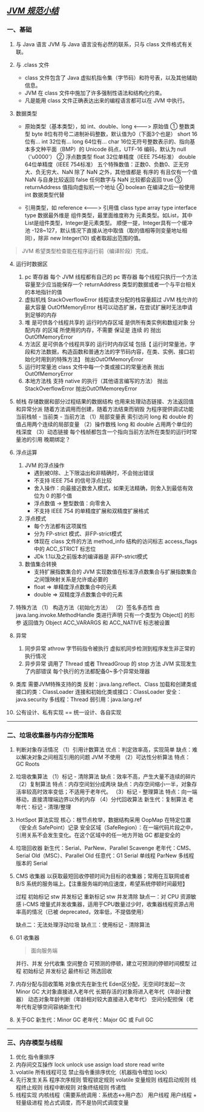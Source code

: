 ## [***JVM 规范小结***](https://yq.aliyun.com/articles/619813?utm_content=m_1000008975)


### 一、基础

1. 与 Java 语言
   JVM 与 Java 语言没有必然的联系，只与 class 文件格式有关联。

2. 与 .class 文件
   - class 文件包含了 Java 虚拟机指令集（字节码）和符号表，以及其他辅助信息。
   - JVM 在 class 文件中施加了许多强制性语法和结构化约束。
   - 凡是能用 class 文件正确表达出来的编程语言都可以在 JVM 中执行。

3. 数据类型
   - 原始类型（基本类型），如 int、double、long <---> 原始值
         ① 整数类型
            byte 8位有符号二进制补码整数，默认值为0（下面3个也是）
            short 16位有...
            int 32位有...
            long 64位有...
            char 16位无符号整数表示的、指向基本多文种平面（BMP）的 Unicode 码点，UTF-16 编码，默认为 null（'u0000'）
         ② 浮点数类型
            float 32位单精度（IEEE 754标准）
            double 64位单精度（IEEE 754标准）
         五个特殊数值：正数0、负数0、正无穷大、负无穷大、NaN
         除了 NaN 之外，其他值都是 有序的
         有且仅有一个值 NaN 与自身比较返回 false
         任何数字与 NaN 比较都会返回 true
         ③ returnAddress
            值指向虚拟机一个地址
         ④ boolean
         在编译之后一般使用 int 数据类型代替

   - 引用类型，如 reference <---> 引用值
         class type
         array type
         interface type
         数据最外维是 组件类型，最里面维度称为 元素类型。如List，其中List是组件类型，Integer是元素类型。
         顺便一提，Integer具有一个缓冲池 -128~127，默认情况下直接从池中取值（取的值相等则变量地址相同），除非 new Integer(10) 或者取超出范围的值。
> JVM 希望类型检查能在程序运行前（编译阶段）完成。

4. 运行时数据区
   1. pc 寄存器
      每个 JVM 线程都有自己的 pc 寄存器
      每个线程只执行一个方法
      容量至少应当能保存一个 returnAddress 类型的数据或者一个与平台相关的本地指针的值
   2. 虚拟机栈
      StackOverflowError 线程请求分配的栈容量超过 JVM 栈允许的最大容量
      OutOfMemoryError 栈可以动态扩展，在尝试扩展时无法申请到足够的内存
   3. 堆
      是可供各个线程共享的 运行时内存区域
      是供所有类实例和数组对象 分配内存 的区域
      所使用的内存，不需要 保证是 连续 的
      抛出OutOfMemoryError
   4. 方法区
      是可供各个线程共享的 运行时内存区域
      包括【 运行时常量池，字段和方法数据，构造函数和普通方法的字节码内容，在类、实例、接口初始化时用到的特殊方法】
      抛出OutOfMemoryError
   6. 运行时常量池
      class 文件中每一个类或接口的常量池表
      抛出OutOfMemoryError
   7. 本地方法栈
      支持 native 的执行（其他语言编写的方法）
      抛出StackOverflowError
      抛出OutOfMemoreyError

5. 帧栈
   存储数据和部分过程结果的数据结构
   也用来处理动态链接、方法返回值和异常分派
   随着方法调用而创建，随着方法结束而销毁
   为程序提供调试功能
   当前栈帧 - 当前类 - 当前方法
   （1）局部变量表
      索引访问
      long 和 double 的值占用两个连续的局部变量
   （2）操作数栈
      long 和 double 占用两个单位的栈深度
   （3）动态链接
      每个栈帧都包含一个指向当前方法所在类型的运行时常量池的引用
      晚期绑定？

6. 浮点运算
   1. JVM 的浮点操作
      - 遇到被0除、上下限溢出和非精确时，不会抛出错误
      - 不支持 IEEE 754 的信号浮点比较
      - 舍入操作：向最接近数舍入模式，如果无法精确，则舍入到最低有效位为 0 的那个值
      - 浮点数值 -> 整型数值：向零舍入
      - 不支持 IEEE 754 的单精度扩展和双精度扩展格式
   2. 浮点模式
      - 每个方法都有这项属性
      - 分为 FP-strict 模式、非FP-strict模式
      - 体现在 class 文件的方法 method_info 结构的访问标志 access_flags 中的 ACC_STRICT 标志位
      - JDk 1.1以及之前版本的编译器是 非FP-strict模式
   3. 数值集合转换
      - 支持扩展指数集合的 JVM 实现数值在标准浮点数集合与扩展指数集合之间饿映射关系是允许或必要的
      - float => 单精度浮点数集合中的元素
      - double => 双精度浮点数集合中的元素
7. 特殊方法
   （1） 构造方法（初始化方法）
   （2）签名多态性
   由 java.lang.invoke.MethodHandle 类进行声明
   只有一个类型为 Object[] 的形参
   返回值为 Object
   ACC_VARARGS 和 ACC_NATIVE 标志被设置
8. 异常
   1. 同步异常
      athrow 字节码指令被执行
      虚拟机同步检测到程序发生非正常的执行情况
   2. 异步异常
      调用了 Thread 或者 ThreadGroup 的 stop 方法
      JVM 实现发生了内部错误
      每个执行的方法都配备0~多个异常处理器
9. 类库
   需要JVM特殊支持的类
   反射：java.lang.reflect、Class
   加载和创建类或接口的类：ClassLoader
   连接和初始化类或接口：ClassLoader
   安全：java.security
   多线程：Thread
   弱引用：java.lang.ref
10. 公有设计、私有实现
   == 统一设计、各自实现

---
### 二、垃圾收集器与内存分配策略
   1. 判断对象存活情况
      （1）引用计数算法
         优点：判定效率高，实现简单
         缺点：难以解决对象之间相互引用的问题
         JVM 不使用
      （2）可达性分析算法
         特点：GC Roots
   2. 垃圾收集算法
      （1）标记 - 清除算法
         缺点：效率不高，产生大量不连续的碎片
      （2）复制算法
         特点：内存空间划分成两块
         缺点：内存空间缩小一半，对象存活率较高时效率变低；不适用于老年代。
      （3）标记 - 整理算法
         特点：向一端移动，直接清理端边界以外的内存
      （4）分代回收算法
         新生代：复制算法
         老年代：标记 - 清理/整理
   3. HotSpot 算法实现
      核心：根节点枚举，数据结构采用 OopMap
      在特定位置（安全点 SafePoint）记录
      安全区域（SafeRegion）：在一端代码片段之中，引用关系不会发生变化。在这个区域中的任一地方开始 GC 都是安全的
   4. 垃圾回收器
      新生代：Serial、ParNew、Parallel Scavenge
      老年代：CMS、Serial Old（MSC）、Parallel Old
      任意代：G1
      Serial 单线程
      ParNew 多线程版本的 Serial
5. CMS 收集器
   以获取最短回收停顿时间为目标的收集器；常用在互联网或者 B/S 系统的服务端上。【注重服务端的响应速度，希望系统停顿时间最短】

   过程
   初始标记 stw
   并发标记
   重新标记 stw
   并发清除
   缺点一：对 CPU 资源敏感
   i-CMS 增量式并发收集器，适用于CPU数量过少时，收集器线程资源占用率高的情况（已被 deprecated，效率低，不提倡使用）

   缺点二：无法处理浮动垃圾
   缺点三：使用标记 - 清除算法
6. G1 收集器
   > 面向服务端

   并行、并发
   分代收集
   空间整合
   可预测的停顿，建立可预测的停顿时间模型
   过程
   初始标记
   并发标记
   最终标记
   筛选回收
7. 内存分配与回收策略
   对象优先在新生代 Eden区分配，无空间时发起一次 Minor GC
   大对象直接进入老年代
   长期存活的对象将进入老年代（年龄计数器）
   动态对象年龄判断（年龄相对较大直接进入老年代）
   空间分配担保（老年代有足够空间容纳新生代）
8. 关于GC
   新生代：Minor GC
   老年代：Major GC 或 Full GC

---
### 三、内存模型与线程
   1. 优化
      指令重排序
   2. 内存间交互操作
      lock
      unlock
      use
      assign
      load
      store
      read
      write
   3. volatile
      所有线程可见
      禁止指令重排序优化（机器指令增加 lock）
   4. 先行发生关系
      程序次序规则
      管程锁定规则
      volatile 变量规则
      线程启动规则
      线程终止规则
      线程中断规则
      对象终结规则
      传递性
   5. 线程实现
      内核线程（需要系统调用：系统态<->用户态）
      用户线程
      用户线程 + 轻量级进程
      抢占式调度，而不是协同式调度变量
